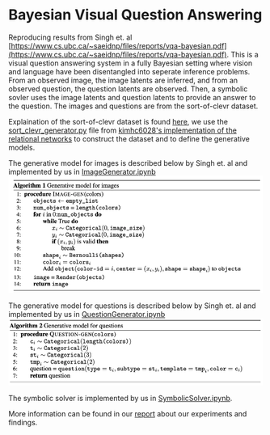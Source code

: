 # Bayesian Visual Question Answering

Reproducing results from Singh et. al [https://www.cs.ubc.ca/~saeidnp/files/reports/vqa-bayesian.pdf](https://www.cs.ubc.ca/~saeidnp/files/reports/vqa-bayesian.pdf). This is a visual question answering system in a fully Bayesian setting where vision and language have been disentangled into seperate inference problems. From an observed image, the image latents are inferred, and from an observed question, the question latents are observed. Then, a symbolic sovler uses the image latents and question latents to provide an answer to the question. The images and questions are from the sort-of-clevr dataset. 

Explaination of the sort-of-clevr dataset is found [here](https://github.com/kimhc6028/relational-networks#:~:text=Sort%2Dof%2DCLEVR%20is%20simplified,and%20placed%20in%20a%20image.), we use the [sort_clevr_generator.py](https://github.com/kimhc6028/relational-networks/blob/master/sort_of_clevr_generator.py) file from [kimhc6028's implementation of the relational networks](https://github.com/kimhc6028/relational-networks) to construct the dataset and to define the generative models. 

The generative model for images is described below by Singh et. al and implemented by us in [ImageGenerator.ipynb](ImageGenerator.ipynb)
![alg_genmodel_images](Algorithm1_GenerativeModelForImage.png)

The generative model for questions is described below by Singh et. al and implemented by us in [QuestionGenerator.ipynb](QuestionGenerator.ipynb)
  ![alg_genmodel_questions](Algorithm2_GenerativeModelForQuestion.png)
  
The symbolic solver is implemented by us in [SymbolicSolver.ipynb](SymbolicSolver.ipynb). 
 
More information can be found in our [report](report.pdf) about our experiments and findings. 
  
